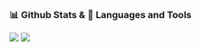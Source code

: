 ### 📊 Github Stats & 🔨 Languages and Tools

<img src="https://github-readme-stats.vercel.app/api/top-langs/?username=CodePanda1&layout=compact" />

<img src="https://github-readme-stats.vercel.app/api?username=CodePanda1&show_icons=true&icon_color=CE1D2D&text_color=718096&bg_color=ffffff" />
